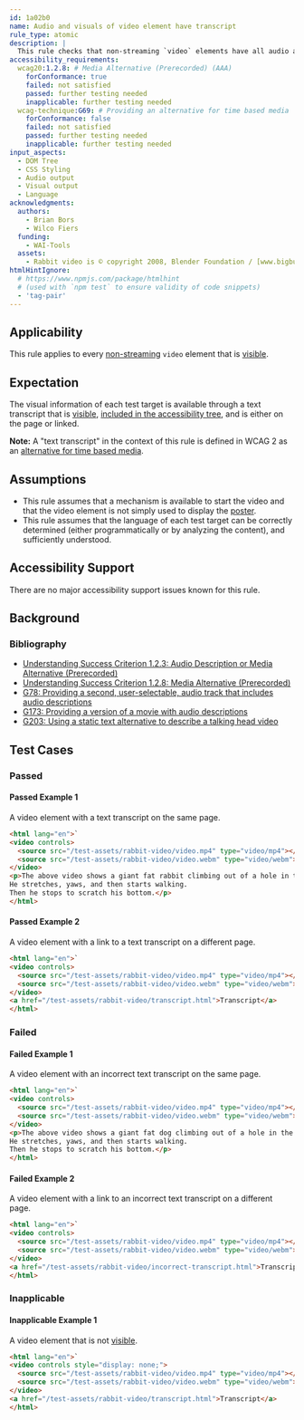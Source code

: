 ```yaml
---
id: 1a02b0
name: Audio and visuals of video element have transcript
rule_type: atomic
description: |
  This rule checks that non-streaming `video` elements have all audio and visual information available in a transcript.
accessibility_requirements:
  wcag20:1.2.8: # Media Alternative (Prerecorded) (AAA)
    forConformance: true
    failed: not satisfied
    passed: further testing needed
    inapplicable: further testing needed
  wcag-technique:G69: # Providing an alternative for time based media
    forConformance: false
    failed: not satisfied
    passed: further testing needed
    inapplicable: further testing needed
input_aspects:
  - DOM Tree
  - CSS Styling
  - Audio output
  - Visual output
  - Language
acknowledgments:
  authors:
    - Brian Bors
    - Wilco Fiers
  funding:
    - WAI-Tools
  assets:
    - Rabbit video is © copyright 2008, Blender Foundation / [www.bigbuckbunny.org](https://www.bigbuckbunny.org)
htmlHintIgnore:
  # https://www.npmjs.com/package/htmlhint
  # (used with `npm test` to ensure validity of code snippets)
  - 'tag-pair'
---
```


## Applicability

This rule applies to every [non-streaming](#non-streaming-media-element) `video` element that is [visible][].

## Expectation

The visual information of each test target is available through a text transcript that is [visible][], [included in the accessibility tree][], and is either on the page or linked.

**Note:** A "text transcript" in the context of this rule is defined in WCAG 2 as an [alternative for time based media](https://www.w3.org/TR/WCAG21/#dfn-alternative-for-time-based-media).

## Assumptions

- This rule assumes that a mechanism is available to start the video and that the video element is not simply used to display the [poster](https://www.w3.org/TR/html5/semantics-embedded-content.html#element-attrdef-video-poster).
- This rule assumes that the language of each test target can be correctly determined (either programmatically or by analyzing the content), and sufficiently understood.

## Accessibility Support

There are no major accessibility support issues known for this rule.

## Background

### Bibliography

- [Understanding Success Criterion 1.2.3: Audio Description or Media Alternative (Prerecorded)](https://www.w3.org/WAI/WCAG21/Understanding/audio-description-or-media-alternative-prerecorded)
- [Understanding Success Criterion 1.2.8: Media Alternative (Prerecorded)](https://www.w3.org/WAI/WCAG21/Understanding/media-alternative-prerecorded)
- [G78: Providing a second, user-selectable, audio track that includes audio descriptions](https://www.w3.org/WAI/WCAG21/Techniques/general/G78)
- [G173: Providing a version of a movie with audio descriptions](https://www.w3.org/WAI/WCAG21/Techniques/general/G173)
- [G203: Using a static text alternative to describe a talking head video](https://www.w3.org/WAI/WCAG21/Techniques/general/G203)

## Test Cases

### Passed

#### Passed Example 1

A video element with a text transcript on the same page.

```html
<html lang="en">`
<video controls>
  <source src="/test-assets/rabbit-video/video.mp4" type="video/mp4"></source>
  <source src="/test-assets/rabbit-video/video.webm" type="video/webm"></source>
</video>
<p>The above video shows a giant fat rabbit climbing out of a hole in the ground.
He stretches, yaws, and then starts walking.
Then he stops to scratch his bottom.</p>
</html>
```

#### Passed Example 2

A video element with a link to a text transcript on a different page.

```html
<html lang="en">`
<video controls>
  <source src="/test-assets/rabbit-video/video.mp4" type="video/mp4"></source>
  <source src="/test-assets/rabbit-video/video.webm" type="video/webm"></source>
</video>
<a href="/test-assets/rabbit-video/transcript.html">Transcript</a>
</html>
```

### Failed

#### Failed Example 1

A video element with an incorrect text transcript on the same page.

```html
<html lang="en">`
<video controls>
  <source src="/test-assets/rabbit-video/video.mp4" type="video/mp4"></source>
  <source src="/test-assets/rabbit-video/video.webm" type="video/webm"></source>
</video>
<p>The above video shows a giant fat dog climbing out of a hole in the ground.
He stretches, yaws, and then starts walking.
Then he stops to scratch his bottom.</p>
</html>
```

#### Failed Example 2

A video element with a link to an incorrect text transcript on a different page.

```html
<html lang="en">`
<video controls>
  <source src="/test-assets/rabbit-video/video.mp4" type="video/mp4"></source>
  <source src="/test-assets/rabbit-video/video.webm" type="video/webm"></source>
</video>
<a href="/test-assets/rabbit-video/incorrect-transcript.html">Transcript</a>
</html>
```

### Inapplicable

#### Inapplicable Example 1

A video element that is not [visible][].

```html
<html lang="en">`
<video controls style="display: none;">
  <source src="/test-assets/rabbit-video/video.mp4" type="video/mp4"></source>
  <source src="/test-assets/rabbit-video/video.webm" type="video/webm"></source>
</video>
<a href="/test-assets/rabbit-video/transcript.html">Transcript</a>
</html>
```

[included in the accessibility tree]: #included-in-the-accessibility-tree 'Definition of included in the accessibility tree'
[visible]: #visible 'Definition of visible'
